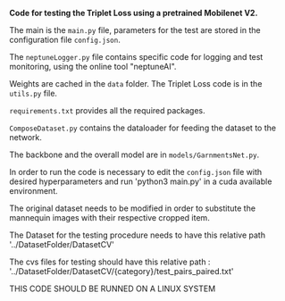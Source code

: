 **Code for testing the Triplet Loss using a pretrained Mobilenet V2.**

The main is the `main.py` file, parameters for the test are stored in the configuration file `config.json`.

The `neptuneLogger.py` file contains specific code for logging and test monitoring, using the online tool "neptuneAI".

Weights are cached in the `data` folder. The Triplet Loss code is in the `utils.py` file.

`requirements.txt` provides all the required packages.

`ComposeDataset.py` contains the dataloader for feeding the dataset to the network.

The backbone and the overall model are in `models/GarnmentsNet.py`.

In order to run the code is necessary to edit the `config.json` file with desired hyperparameters and run 'python3 main.py' in a cuda available environment.

The original dataset needs to be modified in order to substitute the mannequin images with their respective cropped item.

The Dataset for the testing procedure needs to have this relative path '../DatasetFolder/DatasetCV'

The cvs files for testing should have this relative path : '../DatasetFolder/DatasetCV/{category}/test_pairs_paired.txt'

THIS CODE SHOULD BE RUNNED ON A LINUX SYSTEM

